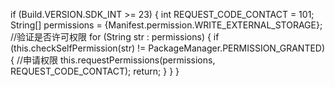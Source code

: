 if (Build.VERSION.SDK_INT >= 23) {
	int REQUEST_CODE_CONTACT = 101;
	String[] permissions = {Manifest.permission.WRITE_EXTERNAL_STORAGE};
	//验证是否许可权限
	for (String str : permissions) {
		if (this.checkSelfPermission(str) != PackageManager.PERMISSION_GRANTED) {
			//申请权限
			this.requestPermissions(permissions, REQUEST_CODE_CONTACT);
			return;
		}
	}
}
